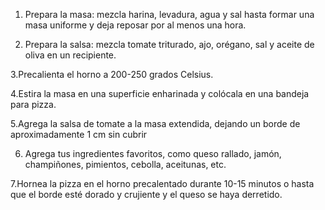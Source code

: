 1. Prepara la masa: mezcla harina, levadura, agua y sal hasta formar una masa uniforme y deja reposar por al menos una hora.

2. Prepara la salsa: mezcla tomate triturado, ajo, orégano, sal y aceite de oliva en un recipiente.

3.Precalienta el horno a 200-250 grados Celsius.

4.Estira la masa en una superficie enharinada y colócala en una bandeja para pizza.

5.Agrega la salsa de tomate a la masa extendida, dejando un borde de aproximadamente 1 cm sin cubrir

6. Agrega tus ingredientes favoritos, como queso rallado, jamón, champiñones, pimientos, cebolla, aceitunas, etc.

7.Hornea la pizza en el horno precalentado durante 10-15 minutos o hasta que el borde esté dorado y crujiente y el queso se haya derretido.
